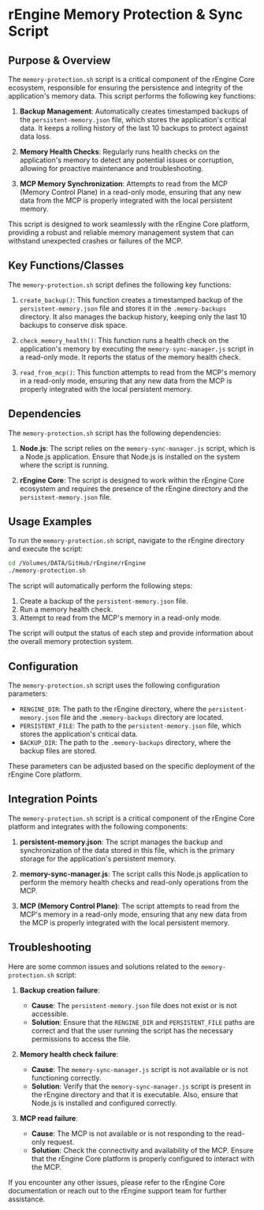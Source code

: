 # rEngine Memory Protection & Sync Script

## Purpose & Overview

The `memory-protection.sh` script is a critical component of the rEngine Core ecosystem, responsible for ensuring the persistence and integrity of the application's memory data. This script performs the following key functions:

1. **Backup Management**: Automatically creates timestamped backups of the `persistent-memory.json` file, which stores the application's critical data. It keeps a rolling history of the last 10 backups to protect against data loss.

1. **Memory Health Checks**: Regularly runs health checks on the application's memory to detect any potential issues or corruption, allowing for proactive maintenance and troubleshooting.

1. **MCP Memory Synchronization**: Attempts to read from the MCP (Memory Control Plane) in a read-only mode, ensuring that any new data from the MCP is properly integrated with the local persistent memory.

This script is designed to work seamlessly with the rEngine Core platform, providing a robust and reliable memory management system that can withstand unexpected crashes or failures of the MCP.

## Key Functions/Classes

The `memory-protection.sh` script defines the following key functions:

1. `create_backup()`: This function creates a timestamped backup of the `persistent-memory.json` file and stores it in the `.memory-backups` directory. It also manages the backup history, keeping only the last 10 backups to conserve disk space.

1. `check_memory_health()`: This function runs a health check on the application's memory by executing the `memory-sync-manager.js` script in a read-only mode. It reports the status of the memory health check.

1. `read_from_mcp()`: This function attempts to read from the MCP's memory in a read-only mode, ensuring that any new data from the MCP is properly integrated with the local persistent memory.

## Dependencies

The `memory-protection.sh` script has the following dependencies:

1. **Node.js**: The script relies on the `memory-sync-manager.js` script, which is a Node.js application. Ensure that Node.js is installed on the system where the script is running.

1. **rEngine Core**: The script is designed to work within the rEngine Core ecosystem and requires the presence of the rEngine directory and the `persistent-memory.json` file.

## Usage Examples

To run the `memory-protection.sh` script, navigate to the rEngine directory and execute the script:

```bash
cd /Volumes/DATA/GitHub/rEngine/rEngine
./memory-protection.sh
```

The script will automatically perform the following steps:

1. Create a backup of the `persistent-memory.json` file.
2. Run a memory health check.
3. Attempt to read from the MCP's memory in a read-only mode.

The script will output the status of each step and provide information about the overall memory protection system.

## Configuration

The `memory-protection.sh` script uses the following configuration parameters:

- `RENGINE_DIR`: The path to the rEngine directory, where the `persistent-memory.json` file and the `.memory-backups` directory are located.
- `PERSISTENT_FILE`: The path to the `persistent-memory.json` file, which stores the application's critical data.
- `BACKUP_DIR`: The path to the `.memory-backups` directory, where the backup files are stored.

These parameters can be adjusted based on the specific deployment of the rEngine Core platform.

## Integration Points

The `memory-protection.sh` script is a critical component of the rEngine Core platform and integrates with the following components:

1. **persistent-memory.json**: The script manages the backup and synchronization of the data stored in this file, which is the primary storage for the application's persistent memory.

1. **memory-sync-manager.js**: The script calls this Node.js application to perform the memory health checks and read-only operations from the MCP.

1. **MCP (Memory Control Plane)**: The script attempts to read from the MCP's memory in a read-only mode, ensuring that any new data from the MCP is properly integrated with the local persistent memory.

## Troubleshooting

Here are some common issues and solutions related to the `memory-protection.sh` script:

1. **Backup creation failure**:
   - **Cause**: The `persistent-memory.json` file does not exist or is not accessible.
   - **Solution**: Ensure that the `RENGINE_DIR` and `PERSISTENT_FILE` paths are correct and that the user running the script has the necessary permissions to access the file.

1. **Memory health check failure**:
   - **Cause**: The `memory-sync-manager.js` script is not available or is not functioning correctly.
   - **Solution**: Verify that the `memory-sync-manager.js` script is present in the rEngine directory and that it is executable. Also, ensure that Node.js is installed and configured correctly.

1. **MCP read failure**:
   - **Cause**: The MCP is not available or is not responding to the read-only request.
   - **Solution**: Check the connectivity and availability of the MCP. Ensure that the rEngine Core platform is properly configured to interact with the MCP.

If you encounter any other issues, please refer to the rEngine Core documentation or reach out to the rEngine support team for further assistance.

